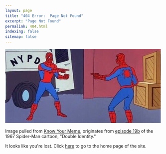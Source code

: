 ```yaml
---
layout: page
title: "404 Error:  Page Not Found"
excerpt: "Page Not Found"
permalink: 404.html
indexing: false
sitemap: false
---
```


![?](images/spidermen.jpg)

Image pulled from [Know Your Meme](https://knowyourmeme.com/memes/spider-man-pointing-at-spider-man), originates from [episode 19b](https://youtu.be/TPmXYGgyc2w) of the 1967 Spider-Man cartoon, "Double Identity."

It looks like you're lost.  Click [here](index.html) to go to the home page of the site.
